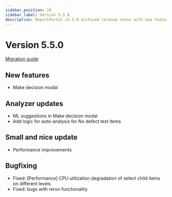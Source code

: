 ```yaml
---
sidebar_position: 19
sidebar_label: Version 5.5.0
description: ReportPortal v5.5.0 archived release notes with new features and enhanced test automation reporting tools capabilities.
---
```


# Version 5.5.0

[Migration guide](https://github.com/reportportal/reportportal/wiki/Migration-to-ReportPortal-v.5.5)

## New features
- Make decision modal

## Analyzer updates
- ML suggestions in Make decision modal
- Add logic for auto-analysis for No defect test items

## Small and nice update
- Performance improvements

## Bugfixing
- Fixed: [Performance] CPU utilization degradation of select child items on different levels
- Fixed: bugs with rerun functionality

